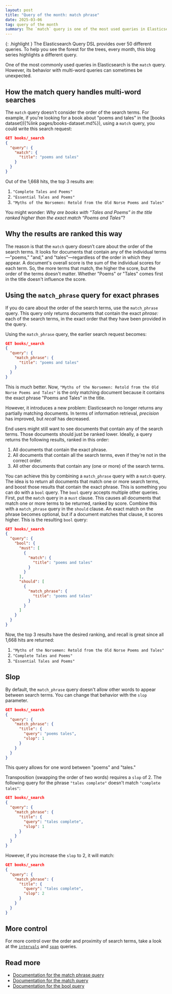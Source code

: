 ```yaml
---
layout: post
title: "Query of the month: match phrase"
date: 2025-03-06
tag: query of the month
summary: The `match` query is one of the most used queries in Elasticsearch, but its behavior with multi-word queries can be unexpected.
---
```


{: .highlight }
The Elasticsearch Query DSL provides over 50 different queries. To help you see the forest for the trees, every month, this blog series highlights a different query.

One of the most commonly used queries in Elasticsearch is the `match` query. However, its behavior with multi-word queries can sometimes be unexpected.

## How the match query handles multi-word searches

The `match` query doesn’t consider the order of the search terms. For example, if you're looking for a book about "poems and tales" in the [books dataset]({%link pages/books-dataset.md%}), using a `match` query, you could write this search request:

```json
GET books/_search
{
  "query": {
    "match": {
      "title": "poems and tales"
    }
  }
}
```

Out of the 1,668 hits, the top 3 results are:

1. `"Complete Tales and Poems"`
1. `"Essential Tales and Poems"`
1. `"Myths of the Norsemen: Retold from the Old Norse Poems and Tales"`

You might wonder: *Why are books with “Tales and Poems” in the title ranked higher than the exact match “Poems and Tales”*?

## Why the results are ranked this way

The reason is that the `match` query doesn’t care about the order of the search terms. It looks for documents that contain any of the individual terms—"poems," "and," and "tales"—regardless of the order in which they appear. A document's overall score is the sum of the individual scores for each term. So, the more terms that match, the higher the score, but the order of the terms doesn't matter. Whether "Poems" or "Tales" comes first in the title doesn't influence the score.

## Using the `match_phrase` query for exact phrases

If you do care about the order of the search terms, use the `match_phrase` query. This query only returns documents that contain the exact *phrase:* each of the search terms, in the exact order that they have been provided in the query. 

Using the `match_phrase` query, the earlier search request becomes:

```json
GET books/_search
{
  "query": {
    "match_phrase": {
      "title": "poems and tales"
    }
  }
}
```

This is much better. Now, `"Myths of the Norsemen: Retold from the Old Norse Poems and Tales"` is the only matching document because it contains the exact phrase "Poems and Tales" in the title. 

However, it introduces a new problem: Elasticsearch no longer returns any partially matching documents. In terms of information retrieval, *precision* has improved, but *recall* has decreased.

End users might still want to see documents that contain any of the search terms. Those documents should just be ranked lower. Ideally, a query returns the following results, ranked in this order:

1. All documents that contain the exact phrase.
1. All documents that contain all the search terms, even if they're not in the correct order.
1. All other documents that contain any (one or more) of the search terms.

You can achieve this by combining a `match_phrase` query with a `match` query. The idea is to return all documents that match one or more search terms, and boost those results that contain the exact phrase. This is something you can do with a `bool` query. The `bool` query accepts multiple other queries. First, put the `match` query in a `must` clause. This causes all documents that match one or more terms to be returned, ranked by score. Combine this with a `match_phrase` query in the `should` clause. An exact match on the phrase becomes optional, but if a document matches that clause, it scores higher. This is the resulting `bool` query:

```json
GET books/_search
{
  "query": {
    "bool": {
      "must": [
        {
          "match": {
            "title": "poems and tales"
          }
        }
      ],
      "should": [
        {
          "match_phrase": {
            "title": "poems and tales"
          }
        }
      ]
    }
  }
}
```

Now, the top 3 results have the desired ranking, and recall is great since all 1,668 hits are returned:

1. `"Myths of the Norsemen: Retold from the Old Norse Poems and Tales"`
1. `"Complete Tales and Poems"`
1. `"Essential Tales and Poems"`

## Slop

By default, the `match_phrase` query doesn't allow other words to appear between search terms. You can change that behavior with the `slop` parameter.

```json
GET books/_search
{
  "query": {
    "match_phrase": {
      "title": {
        "query": "poems tales",
        "slop": 1
      }
    }
  }
}
```

This query allows for one word between "poems" and "tales."

Transposition (swapping the order of two words) requires a `slop` of 2. The following query for the phrase `"tales complete"` doesn't match `"complete tales"`:

```json
GET books/_search
{
  "query": {
    "match_phrase": {
      "title": {
        "query": "tales complete",
        "slop": 1
      }
    }
  }
}
```

However, if you increase the `slop` to 2, it will match:

```json
GET books/_search
{
  "query": {
    "match_phrase": {
      "title": {
        "query": "tales complete",
        "slop": 2
      }
    }
  }
}
```

## More control

For more control over the order and proximity of search terms, take a look at the [`intervals`](https://link.es24h.com/7ab6) and [`span`](https://link.es24h.com/c8a3) queries.

## Read more

* [Documentation for the match phrase query](https://link.es24h.com/3c37)
* [Documentation for the match query](https://link.es24h.com/05ba)
* [Documentation for the bool query](https://link.es24h.com/5776)